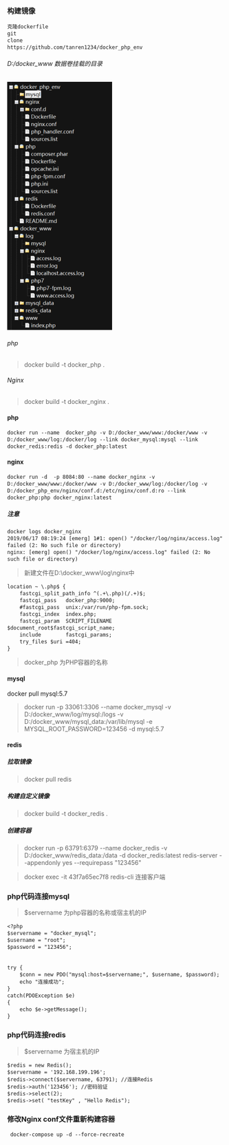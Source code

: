 ### 构建镜像
```
克隆dockerfile
git
clone
https://github.com/tanren1234/docker_php_env
```

###### D:/docker_www 数据卷挂载的目录

![file_catalog](https://github.com/tanren1234/docker_php_env/blob/master/file_catalog.jpg "目录结构")

###### php
>  docker build -t docker_php .
###### Nginx
>  docker build -t docker_nginx .

#### php
```
docker run --name  docker_php -v D:/docker_www/www:/docker/www -v D:/docker_www/log:/docker/log --link docker_mysql:mysql --link docker_redis:redis -d docker_php:latest 
```

#### nginx
```
docker run -d  -p 8084:80 --name docker_nginx -v D:/docker_www/www:/docker/www -v D:/docker_www/log:/docker/log -v D:/docker_php_env/nginx/conf.d:/etc/nginx/conf.d:ro --link docker_php:php docker_nginx:latest
```

##### 注意
```
docker logs docker_nginx
2019/06/17 08:19:24 [emerg] 1#1: open() "/docker/log/nginx/access.log" failed (2: No such file or directory)
nginx: [emerg] open() "/docker/log/nginx/access.log" failed (2: No such file or directory)
```
> 新建文件在D:\docker_www\log\nginx中

```
location ~ \.php$ {
    fastcgi_split_path_info ^(.+\.php)(/.+)$;
    fastcgi_pass   docker_php:9000;
    #fastcgi_pass  unix:/var/run/php-fpm.sock;
    fastcgi_index  index.php;
    fastcgi_param  SCRIPT_FILENAME    $document_root$fastcgi_script_name;
    include        fastcgi_params;
    try_files $uri =404;
}
```
> docker_php 为PHP容器的名称


#### mysql
docker pull mysql:5.7
> docker run -p 33061:3306 --name docker_mysql -v D:/docker_www/log/mysql:/logs -v D:/docker_www/mysql_data:/var/lib/mysql -e MYSQL_ROOT_PASSWORD=123456 -d mysql:5.7

#### redis 
##### 拉取镜像
>  docker pull redis
##### 构建自定义镜像
>  docker build -t docker_redis .
##### 创建容器
> docker run -p 63791:6379 --name docker_redis -v D:/docker_www/redis_data:/data  -d docker_redis:latest redis-server --appendonly yes --requirepass "123456"

> docker exec -it 43f7a65ec7f8 redis-cli 连接客户端

### php代码连接mysql
> $servername 为php容器的名称或宿主机的IP

```
<?php
$servername = "docker_mysql";
$username = "root";
$password = "123456";
 
 
try {
    $conn = new PDO("mysql:host=$servername;", $username, $password);
    echo "连接成功"; 
}
catch(PDOException $e)
{
    echo $e->getMessage();
}
```

### php代码连接redis
> $servername 为宿主机的IP

```
$redis = new Redis();
$servername = '192.168.199.196';
$redis->connect($servername, 63791); //连接Redis
$redis->auth('123456'); //密码验证
$redis->select(2);
$redis->set( "testKey" , "Hello Redis");
```


### 修改Nginx conf文件重新构建容器
```
 docker-compose up -d --force-recreate
```